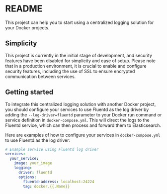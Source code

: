 # README

This project can help you to start using a centralized logging solution for your Docker projects.

## Simplicity

This project is currently in the initial stage of development, and security features have been disabled for simplicity and ease of setup. Please note that in a production environment, it is crucial to enable and configure security features, including the use of SSL to ensure encrypted communication between services.

## Getting started

To integrate this centralized logging solution with another Docker project, you should configure your services to use Fluentd as the log driver by adding the `--log-driver=fluentd` parameter to your Docker run command or service definition in `docker-compose.yml`. This will direct the logs to the Fluentd service, which can then process and forward them to Elasticsearch.

Here are examples of how to configure your services in `docker-compose.yml` to use Fluentd as the log driver:

```yaml
# Example service using Fluentd log driver
services:
  your_service:
    image: your_image
    logging:
      driver: fluentd
      options:
        fluentd-address: localhost:24224
        tag: docker.{{.Name}}
